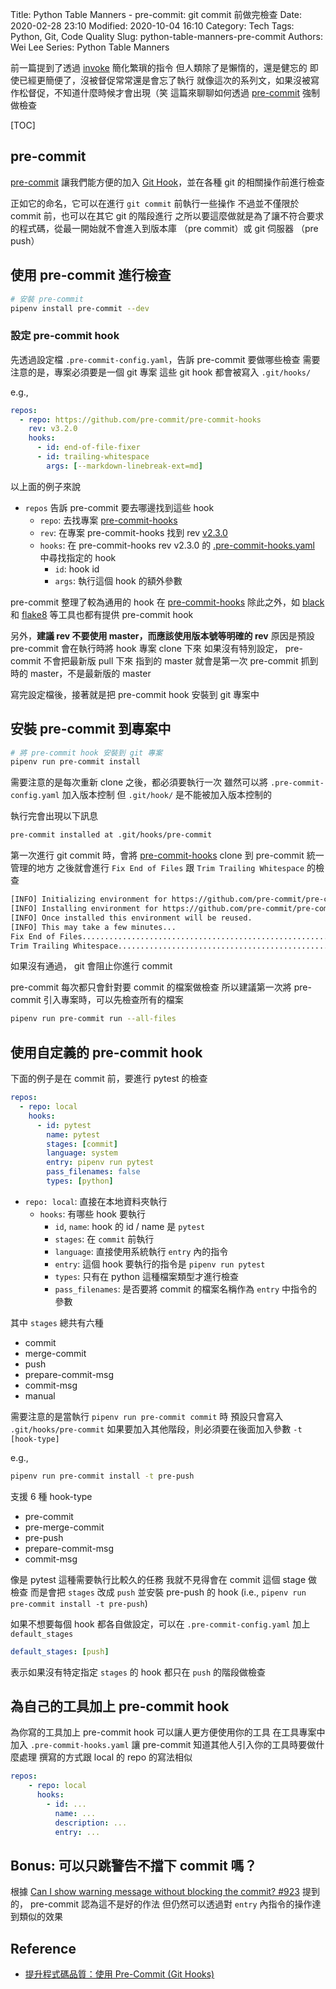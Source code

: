 Title: Python Table Manners - pre-commit: git commit 前做完檢查
Date: 2020-02-28 23:10
Modified: 2020-10-04 16:10
Category: Tech
Tags: Python, Git, Code Quality
Slug: python-table-manners-pre-commit
Authors: Wei Lee
Series: Python Table Manners

前一篇提到了透過 [invoke](http://www.pyinvoke.org/) 簡化繁瑣的指令
但人類除了是懶惰的，還是健忘的
即使已經更簡便了，沒被督促常常還是會忘了執行
就像這次的系列文，如果沒被寫作松督促，不知道什麼時候才會出現（笑
這篇來聊聊如何透過 [pre-commit](https://pre-commit.com) 強制做檢查

[TOC]

## pre-commit
[pre-commit](https://pre-commit.com/) 讓我們能方便的加入 [Git Hook](https://git-scm.com/book/zh-tw/v2/Customizing-Git-Git-Hooks)，並在各種 git 的相關操作前進行檢查

正如它的命名，它可以在進行 `git commit` 前執行一些操作
不過並不僅限於 commit 前，也可以在其它 git 的階段進行
之所以要這麼做就是為了讓不符合要求的程式碼，從最一開始就不會進入到版本庫 （pre commit）或 git 伺服器 （pre push）

## 使用 pre-commit 進行檢查

```sh
# 安裝 pre-commit
pipenv install pre-commit --dev
```

### 設定 pre-commit hook
先透過設定檔 `.pre-commit-config.yaml`，告訴 pre-commit 要做哪些檢查
需要注意的是，專案必須要是一個 git 專案
這些 git hook 都會被寫入 `.git/hooks/`

e.g.,

```yaml
repos:
  - repo: https://github.com/pre-commit/pre-commit-hooks
    rev: v3.2.0
    hooks:
      - id: end-of-file-fixer
      - id: trailing-whitespace
        args: [--markdown-linebreak-ext=md]
```

以上面的例子來說

* `repos` 告訴 pre-commit 要去哪邊找到這些 hook
    * `repo`: 去找專案 [pre-commit-hooks](https://github.com/pre-commit/pre-commit-hooks)
    * `rev`: 在專案 pre-commit-hooks 找到 rev [v2.3.0](https://github.com/pre-commit/pre-commit-hooks/tree/v2.3.0)
    * `hooks`: 在 pre-commit-hooks rev v2.3.0 的 [.pre-commit-hooks.yaml](https://github.com/pre-commit/pre-commit-hooks/blob/v2.3.0/.pre-commit-hooks.yaml) 中尋找指定的 hook
        * `id`: hook id
        * `args`: 執行這個 hook 的額外參數

pre-commit 整理了較為通用的 hook 在 [pre-commit-hooks](https://github.com/pre-commit/pre-commit-hooks)
除此之外，如 [black](https://github.com/psf/black) 和 [flake8](https://github.com/PyCQA/flake8) 等工具也都有提供 pre-commit hook

另外，**建議 rev 不要使用 master，而應該使用版本號等明確的 rev**
原因是預設 pre-commit 會在執行時將 hook 專案 clone 下來
如果沒有特別設定， pre-commit 不會把最新版 pull 下來
指到的 master 就會是第一次 pre-commit 抓到時的 master，不是最新版的 master

寫完設定檔後，接著就是把 pre-commit hook 安裝到 git 專案中

## 安裝 pre-commit 到專案中

```sh
# 將 pre-commit hook 安裝到 git 專案
pipenv run pre-commit install
```

需要注意的是每次重新 clone 之後，都必須要執行一次
雖然可以將 `.pre-commit-config.yaml` 加入版本控制
但 `.git/hook/` 是不能被加入版本控制的

執行完會出現以下訊息

```sh
pre-commit installed at .git/hooks/pre-commit
```

第一次進行 git commit 時，會將 [pre-commit-hooks](https://github.com/pre-commit/pre-commit-hooks) clone 到 pre-commit 統一管理的地方
之後就會進行 `Fix End of Files` 跟 `Trim Trailing Whitespace` 的檢查

```sh
[INFO] Initializing environment for https://github.com/pre-commit/pre-commit-hooks.
[INFO] Installing environment for https://github.com/pre-commit/pre-commit-hooks.
[INFO] Once installed this environment will be reused.
[INFO] This may take a few minutes...
Fix End of Files.........................................................Passed
Trim Trailing Whitespace.................................................Passed
```

如果沒有通過， git 會阻止你進行 commit

pre-commit 每次都只會針對要 commit 的檔案做檢查
所以建議第一次將 pre-commit 引入專案時，可以先檢查所有的檔案

```sh
pipenv run pre-commit run --all-files
```

## 使用自定義的 pre-commit hook
下面的例子是在 commit 前，要進行 pytest 的檢查

```yaml
repos:
  - repo: local
    hooks:
      - id: pytest
        name: pytest
        stages: [commit]
        language: system
        entry: pipenv run pytest
        pass_filenames: false
        types: [python]
```

* `repo: local`: 直接在本地資料夾執行
    * `hooks`: 有哪些 hook 要執行
        * `id`, `name`: hook 的 id / name 是 `pytest`
        * `stages`: 在 `commit` 前執行
        * `language`: 直接使用系統執行 `entry` 內的指令
        * `entry`: 這個 hook 要執行的指令是 `pipenv run pytest`
        * `types`: 只有在 python 這種檔案類型才進行檢查
        * `pass_filenames`: 是否要將 commit 的檔案名稱作為 `entry` 中指令的參數

其中 `stages` 總共有六種

* commit
* merge-commit
* push
* prepare-commit-msg
* commit-msg
* manual

需要注意的是當執行 `pipenv run pre-commit commit` 時
預設只會寫入 `.git/hooks/pre-commit`
如果要加入其他階段，則必須要在後面加入參數 `-t [hook-type]`

e.g.,

```sh
pipenv run pre-commit install -t pre-push
```

支援 6 種 hook-type

* pre-commit
* pre-merge-commit
* pre-push
* prepare-commit-msg
* commit-msg

像是 pytest 這種需要執行比較久的任務
我就不見得會在 commit 這個 stage 做檢查
而是會把 `stages` 改成 `push`
並安裝 pre-push 的 hook (i.e., `pipenv run pre-commit install -t pre-push`)

如果不想要每個 hook 都各自做設定，可以在 `.pre-commit-config.yaml` 加上 `default_stages`

```yaml
default_stages: [push]
```

表示如果沒有特定指定 `stages` 的 hook 都只在 `push` 的階段做檢查

## 為自己的工具加上 pre-commit hook
為你寫的工具加上 pre-commit hook 可以讓人更方便使用你的工具
在工具專案中加入 `.pre-commit-hooks.yaml` 讓 pre-commit 知道其他人引入你的工具時要做什麼處理
撰寫的方式跟 local 的 repo 的寫法相似

```yaml
repos:
    - repo: local
      hooks:
        - id: ...
          name: ...
          description: ...
          entry: ...
```

## Bonus: 可以只跳警告不擋下 commit 嗎？
根據 [Can I show warning message without blocking the commit? #923](https://github.com/pre-commit/pre-commit/issues/923) 提到的， pre-commit 認為這不是好的作法
但仍然可以透過對 `entry` 內指令的操作達到類似的效果

## Reference
* [提升程式碼品質：使用 Pre-Commit (Git Hooks)](https://mropengate.blogspot.com/2019/08/pre-commit-git-hooks_4.html)
